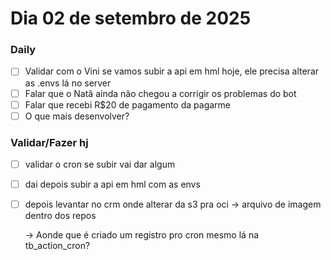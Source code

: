# Dia 02 de setembro de 2025

### Daily 

- [ ] Validar com o Vini se vamos subir a api em hml hoje, ele precisa alterar as .envs lá no server
- [ ] Falar que o Natã ainda não chegou a corrigir os problemas do bot
- [ ] Falar que recebi R$20 de pagamento da pagarme 
- [ ] O que mais desenvolver?

### Validar/Fazer hj

- [ ] validar o cron se subir vai dar algum
- [ ] dai depois subir a api em hml com as envs
- [ ] depois levantar no crm onde alterar da s3 pra oci -> arquivo de imagem dentro dos repos

  -> Aonde que é criado um registro pro cron mesmo lá na tb_action_cron?
